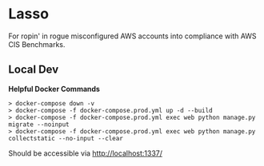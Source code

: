 # Lasso

For ropin' in rogue misconfigured AWS accounts into compliance
with AWS CIS Benchmarks.

## Local Dev
**Helpful Docker Commands**
```commandline
> docker-compose down -v
> docker-compose -f docker-compose.prod.yml up -d --build
> docker-compose -f docker-compose.prod.yml exec web python manage.py migrate --noinput
> docker-compose -f docker-compose.prod.yml exec web python manage.py collectstatic --no-input --clear
```

Should be accessible via [http://localhost:1337/](http://localhost:1337/)